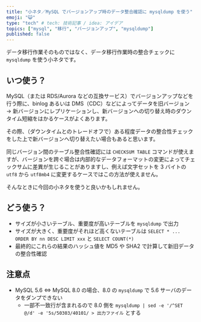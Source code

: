```yaml
---
title: "小ネタ／MySQL でバージョンアップ時のデータ整合確認に mysqldump を使う"
emoji: "😺"
type: "tech" # tech: 技術記事 / idea: アイデア
topics: ["mysql", "移行", "バージョンアップ", "mysqldump"]
published: false
---
```


データ移行作業そのものではなく、データ移行作業時の整合チェックに `mysqldump` を使う小ネタです。

## いつ使う？

MySQL（または RDS/Aurora などの互換サービス）でバージョンアップなどを行う際に、binlog あるいは DMS（CDC）などによってデータを旧バージョン → 新バージョンにレプリケーションし、新バージョンへの切り替え時のダウンタイム短縮をはかるケースがよくあります。

その際、（ダウンタイムとのトレードオフで）ある程度データの整合性チェックをした上で新バージョンへ切り替えたい場合もあると思います。

同じバージョン間のテーブル整合性確認には `CHECKSUM TABLE` コマンドが使えますが、バージョンを跨ぐ場合は内部的なデータフォーマットの変更によってチェックサムに差異が生じることがありますし、例えば文字セットを 3 バイトの `utf8` から `utf8mb4` に変更するケースではこの方法が使えません。

そんなときに今回の小ネタを使うと良いかもしれません。

## どう使う？

- サイズが小さいテーブル、重要度が高いテーブルを `mysqldump` で出力
- サイズが大きく、重要度がそれほど高くないテーブルは `SELECT * ... ORDER BY nn DESC LIMIT xxx` と `SELECT COUNT(*)`
- 最終的にこれらの結果のハッシュ値を MD5 や SHA2 で計算して新旧データの整合性確認

## 注意点

- MySQL 5.6 ⇔ MySQL 8.0 の場合、8.0 の `mysqldump` で 5.6 サーバのデータをダンプできない
  - 一部不一致行が含まれるので 8.0 側を `mysqldump | sed -e '/^SET @/d' -e '5s/50303/40101/ > 出力ファイル` とする
